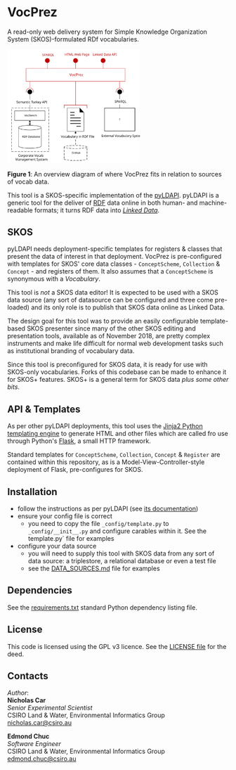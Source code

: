 # VocPrez
A read-only web delivery system for Simple Knowledge Organization System (SKOS)-formulated RDf vocabularies.

<img src="view/static/system.svg" style="width:60%;" />  

**Figure 1**: An overview diagram of where VocPrez fits in relation to sources of vocab data.

This tool is a SKOS-specific implementation of the [pyLDAPI](https://github.com/rdflib/pyLDAPI). pyLDAPI is a generic tool for the deliver of [RDF](https://www.w3.org/RDF/) data online in both human- and machine-readable formats; it turns RDF data into *[Linked Data](https://www.w3.org/standards/semanticweb/data)*. 

## SKOS
pyLDAPI needs deployment-specific templates for registers & classes that present the data of interest in that deployment. VocPrez is pre-configured with templates for SKOS' core data classes - `ConceptScheme`, `Collection` & `Concept` - and registers of them. It also assumes that a `ConceptScheme` is synonymous with a *Vocabulary*.

This tool is *not* a SKOS data editor! It is expected to be used with a SKOS data source (any sort of datasource can be configured and three come pre-loaded) and its only role is to publish that SKOS data online as Linked Data.

The design goal for this tool was to provide an easily configurable template-based SKOS presenter since many of the other SKOS editing and presentation tools, available as of November 2018, are pretty complex instruments and make life difficult for normal web development tasks such as institutional branding of vocabulary data.

Since this tool is preconfigured for SKOS data, it is ready for use with SKOS-only vocabularies. Forks of this codebase can be made to enhance it for SKOS+ features. SKOS+ is a general term for SKOS data *plus some other bits*.


## API & Templates
As per other pyLDAPI deployments, this tool uses the [Jinja2 Python templating engine](http://jinja.pocoo.org/) to generate HTML and other files which are called fro use through Python's [Flask](http://flask.pocoo.org/), a small HTTP framework.

Standard templates for `ConceptScheme`, `Collection`, `Concept` & `Register` are contained within this repository, as is a Model-View-Controller-style deployment of Flask, pre-configures for SKOS.


## Installation
* follow the instructions as per pyLDAPI (see [its documentation](https://pyldapi.readthedocs.io))
* ensure your config file is correct
    * you need to copy the file `_config/template.py` to `_config/__init__.py` and configure carables within it. See the template.py` file for examples
* configure your data source
    * you will need to supply this tool with SKOS data from any sort of data source: a triplestore, a relational database or even a test file
    * see the [DATA_SOURCES.md](https://github.com/CSIRO-enviro-informatics/VocPrez/blob/master/DATA_SOURCES.md) file for examples


## Dependencies
See the [requirements.txt](https://github.com/CSIRO-enviro-informatics/VocPrez/blob/master/requirements.txt) standard Python dependency listing file.


## License
This code is licensed using the GPL v3 licence. See the [LICENSE file](LICENSE) for the deed.


## Contacts
*Author*:<br />
**Nicholas Car**<br />
*Senior Experimental Scientist*<br />
CSIRO Land & Water, Environmental Informatics Group<br />
<nicholas.car@csiro.au>

**Edmond Chuc**<br />
*Software Engineer*<br />
CSIRO Land & Water, Environmental Informatics Group<br />
<edmond.chuc@csiro.au>
